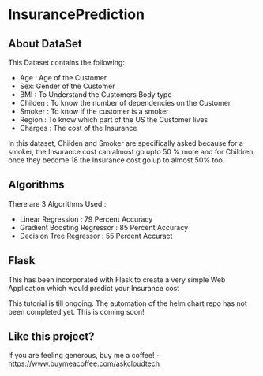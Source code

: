 # InsurancePrediction

## About DataSet

This Dataset contains the following:

- Age : Age of the Customer
- Sex: Gender of the Customer
- BMI : To Understand the Customers Body type
- Childen : To know the number of dependencies on the Customer
- Smoker : To know if the customer is a smoker
- Region : To know which part of the US the Customer lives
- Charges : The cost of the Insurance

In this dataset, Childen and Smoker are specifically asked because for a smoker, the Insurance cost can almost go upto 50 % more and for Children, once they become 18 the Insurance cost go up to almost 50% too.

## Algorithms

There are 3 Algorithms Used :

- Linear Regression : 79 Percent Accuracy
- Gradient Boosting Regressor : 85 Percent Accuracy
- Decision Tree Regressor : 55 Percent Accuract

## Flask

This has been incorporated with Flask to create a very simple Web Application which would predict your Insurance cost 



This tutorial is till ongoing. The automation of the helm chart repo has not been completed yet. This is coming soon!

## Like this project?

If you are feeling generous, buy me a coffee! - https://www.buymeacoffee.com/askcloudtech

